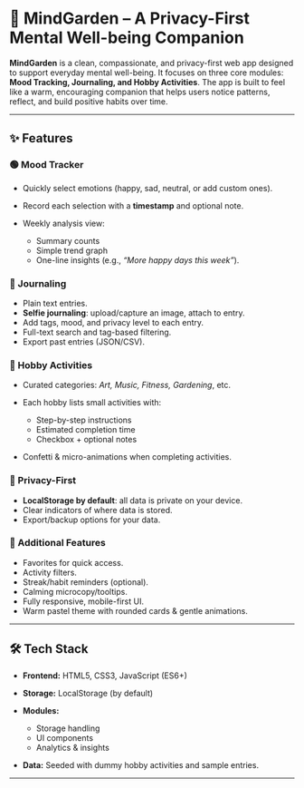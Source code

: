 # 🌱 MindGarden – A Privacy-First Mental Well-being Companion

**MindGarden** is a clean, compassionate, and privacy-first web app designed to support everyday mental well-being. It focuses on three core modules: **Mood Tracking, Journaling, and Hobby Activities**. The app is built to feel like a warm, encouraging companion that helps users notice patterns, reflect, and build positive habits over time.

---

## ✨ Features

### 🟢 Mood Tracker

* Quickly select emotions (happy, sad, neutral, or add custom ones).
* Record each selection with a **timestamp** and optional note.
* Weekly analysis view:

  * Summary counts
  * Simple trend graph
  * One-line insights (e.g., *“More happy days this week”*).

### 📔 Journaling

* Plain text entries.
* **Selfie journaling**: upload/capture an image, attach to entry.
* Add tags, mood, and privacy level to each entry.
* Full-text search and tag-based filtering.
* Export past entries (JSON/CSV).

### 🎨 Hobby Activities

* Curated categories: *Art, Music, Fitness, Gardening*, etc.
* Each hobby lists small activities with:

  * Step-by-step instructions
  * Estimated completion time
  * Checkbox + optional notes
* Confetti & micro-animations when completing activities.

### 💾 Privacy-First

* **LocalStorage by default**: all data is private on your device.
* Clear indicators of where data is stored.
* Export/backup options for your data.

### 🌟 Additional Features

* Favorites for quick access.
* Activity filters.
* Streak/habit reminders (optional).
* Calming microcopy/tooltips.
* Fully responsive, mobile-first UI.
* Warm pastel theme with rounded cards & gentle animations.

---

## 🛠 Tech Stack

* **Frontend:** HTML5, CSS3, JavaScript (ES6+)
* **Storage:** LocalStorage (by default)
* **Modules:**

  * Storage handling
  * UI components
  * Analytics & insights
* **Data:** Seeded with dummy hobby activities and sample entries.

---

